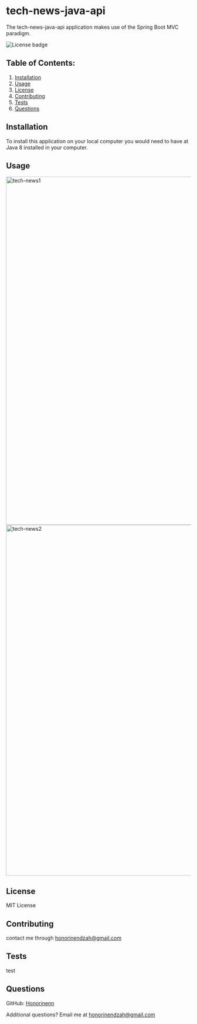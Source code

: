 # tech-news-java-api 

The tech-news-java-api application makes use of the Spring Boot MVC paradigm.

![License badge](https://img.shields.io/badge/license-MIT-builtinModules.svg)
     
## Table of Contents:
1. [Installation](#installation)
2. [Usage](#usage)
3. [License](#license)
4. [Contributing](#contributing)
5. [Tests](#tests)
6. [Questions](#questions)

## Installation
To install this application on your local computer you would need to have at Java 8 installed in your computer.

## Usage
<img width="949" alt="tech-news1" src="https://user-images.githubusercontent.com/87605893/183290219-d2a7e069-44bf-4cd2-ba45-34131f3de94b.png">

<img width="956" alt="tech-news2" src="https://user-images.githubusercontent.com/87605893/183291889-9844a9b4-c042-4f7f-8901-4dfc21ae3296.png">

## License
MIT License

## Contributing
contact me through honorinendzah@gmail.com

## Tests
test

## Questions
GitHub: [Honorinenn ](https://github.com/Honorinenn )

Additional questions? Email me at honorinendzah@gmail.com
   
